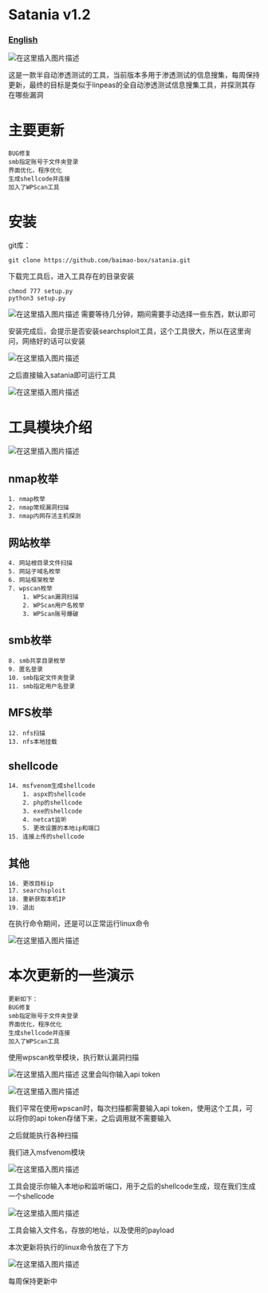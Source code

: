 # Satania v1.2
### [English](https://github.com/baimao-box/satania/blob/main/English.md)

![在这里插入图片描述](https://img-blog.csdnimg.cn/18ab2eae3e0e4bfc86417229e147b914.png)


这是一款半自动渗透测试的工具，当前版本多用于渗透测试的信息搜集，每周保持更新，最终的目标是类似于linpeas的全自动渗透测试信息搜集工具，并探测其存在哪些漏洞

# 主要更新
```
BUG修复
smb指定账号于文件夹登录
界面优化，程序优化
生成shellcode并连接
加入了WPScan工具
```
# 安装
git库：
```
git clone https://github.com/baimao-box/satania.git
```
下载完工具后，进入工具存在的目录安装
```
chmod 777 setup.py
python3 setup.py
```
![在这里插入图片描述](https://img-blog.csdnimg.cn/cbc5ca0af70849148ae26e0f0b1b6ee1.png)
需要等待几分钟，期间需要手动选择一些东西，默认即可

安装完成后，会提示是否安装searchsploit工具，这个工具很大，所以在这里询问，网络好的话可以安装

![在这里插入图片描述](https://img-blog.csdnimg.cn/b69dcf649bca4ef29ad784eae002f013.png)

之后直接输入satania即可运行工具

![在这里插入图片描述](https://img-blog.csdnimg.cn/c8c501407b4a4a59b1b725c7bf8bd3db.png)
# 工具模块介绍
![在这里插入图片描述](https://img-blog.csdnimg.cn/045bb8d8ff8047c1bb55ecf3b96ed6a5.png)
## nmap枚举
```
1. nmap枚举
2. nmap常规漏洞扫描
3. nmap内网存活主机探测
```

## 网站枚举
```
4. 网站根目录文件扫描
5. 网站子域名枚举
6. 网站框架枚举
7. wpscan枚举
	1. WPScan漏洞扫描
	2. WPScan用户名枚举
	3. WPScan账号爆破
```

## smb枚举
```
8. smb共享目录枚举
9. 匿名登录
10. smb指定文件夹登录
11. smb指定用户名登录
```

## MFS枚举
```
12. nfs扫描
13. nfs本地挂载
```

## shellcode
```
14. msfvenom生成shellcode
	1. aspx的shellcode
	2. php的shellcode
	3. exe的shellcode
	4. netcat监听
	5. 更改设置的本地ip和端口
15. 连接上传的shellcode
```

## 其他
```
16. 更改目标ip
17. searchsploit
18. 重新获取本机IP
19. 退出
```

在执行命令期间，还是可以正常运行linux命令

![在这里插入图片描述](https://img-blog.csdnimg.cn/a8fcf0ca92044ba6be2fc4b7a6115a17.png)
# 本次更新的一些演示
```
更新如下：
BUG修复
smb指定账号于文件夹登录
界面优化，程序优化
生成shellcode并连接
加入了WPScan工具
```
使用wpscan枚举模块，执行默认漏洞扫描

![在这里插入图片描述](https://img-blog.csdnimg.cn/1b214ced6f67454bb0d45d0236fce992.png)
这里会叫你输入api token

![在这里插入图片描述](https://img-blog.csdnimg.cn/1e724249717f43d3a1f4e4bc43d2e6a0.png)

我们平常在使用wpscan时，每次扫描都需要输入api token，使用这个工具，可以将你的api token存储下来，之后调用就不需要输入

之后就能执行各种扫描

我们进入msfvenom模块

![在这里插入图片描述](https://img-blog.csdnimg.cn/a0993ce73652446084d1d2ed5e763890.png)

工具会提示你输入本地ip和监听端口，用于之后的shellcode生成，现在我们生成一个shellcode

![在这里插入图片描述](https://img-blog.csdnimg.cn/b0cb3bac013543feb78efa311ceb543d.png)

工具会输入文件名，存放的地址，以及使用的payload

本次更新将执行的linux命令放在了下方

![在这里插入图片描述](https://img-blog.csdnimg.cn/f3cf08cd5dd34734b51c0d129c769707.png)

每周保持更新中
